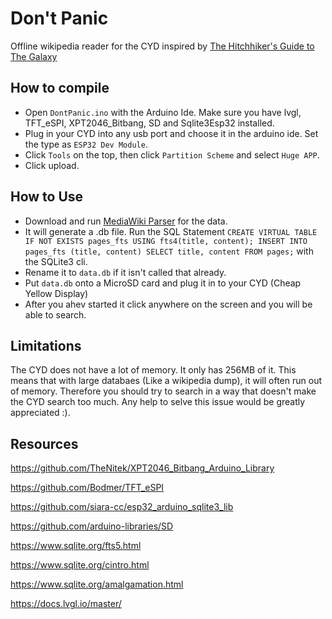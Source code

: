 # Don't Panic
Offline wikipedia reader for the CYD inspired by [The Hitchhiker's Guide to The Galaxy](https://en.wikipedia.org/wiki/The_Hitchhiker%27s_Guide_to_the_Galaxy)

## How to compile
- Open `DontPanic.ino` with the Arduino Ide. Make sure you have lvgl, TFT_eSPI, XPT2046_Bitbang, SD and Sqlite3Esp32 installed.
- Plug in your CYD into any usb port and choose it in the arduino ide. Set the type as `ESP32 Dev Module`.
- Click `Tools` on the top, then click `Partition Scheme` and select `Huge APP`.
- Click upload.

## How to Use
- Download and run [MediaWiki Parser](https://github.com/GlitchedPanda/MediaWikiParser) for the data.
- It will generate a .db file. Run the SQL Statement `CREATE VIRTUAL TABLE IF NOT EXISTS pages_fts USING fts4(title, content); INSERT INTO pages_fts (title, content) SELECT title, content FROM pages;` with the SQLite3 cli.
- Rename it to `data.db` if it isn't called that already.
- Put `data.db` onto a MicroSD card and plug it in to your CYD (Cheap Yellow Display)
- After you ahev started it click anywhere on the screen and you will be able to search.

## Limitations
The CYD does not have a lot of memory. It only has 256MB of it. This means that with large databaes (Like a wikipedia dump), it will often run out of memory. Therefore you should try to search in a way that doesn't make the CYD search too much. Any help to selve this issue would be greatly appreciated :).

## Resources
https://github.com/TheNitek/XPT2046_Bitbang_Arduino_Library

https://github.com/Bodmer/TFT_eSPI

https://github.com/siara-cc/esp32_arduino_sqlite3_lib

https://github.com/arduino-libraries/SD


https://www.sqlite.org/fts5.html

https://www.sqlite.org/cintro.html

https://www.sqlite.org/amalgamation.html


https://docs.lvgl.io/master/

